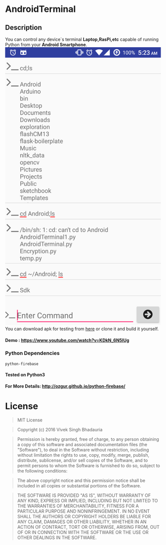 # AndroidTerminal

## Description
You can control any device`s terminal  __Laptop,RasPi,etc__  capable of running Python from your **Android Smartphone**.<br>
![scrshot](/androidterminal.png)
You can download apk for testing from [here](https://drive.google.com/open?id=0B30IF3fyX4Q3eFBEQVFFYTRqQWs) or clone it and build it yourself.


#### Demo : https://www.youtube.com/watch?v=KDkN_6N5IUg

### Python Dependencies
```
python-firebase
```
#### Tested on Python3
#### For More Details: http://ozgur.github.io/python-firebase/

# License
>MIT License

>Copyright (c) 2016 Vivek Singh Bhadauria

>Permission is hereby granted, free of charge, to any person obtaining a copy
of this software and associated documentation files (the "Software"), to deal
in the Software without restriction, including without limitation the rights
to use, copy, modify, merge, publish, distribute, sublicense, and/or sell
copies of the Software, and to permit persons to whom the Software is
furnished to do so, subject to the following conditions:

>The above copyright notice and this permission notice shall be included in all
copies or substantial portions of the Software.

>THE SOFTWARE IS PROVIDED "AS IS", WITHOUT WARRANTY OF ANY KIND, EXPRESS OR
IMPLIED, INCLUDING BUT NOT LIMITED TO THE WARRANTIES OF MERCHANTABILITY,
FITNESS FOR A PARTICULAR PURPOSE AND NONINFRINGEMENT. IN NO EVENT SHALL THE
AUTHORS OR COPYRIGHT HOLDERS BE LIABLE FOR ANY CLAIM, DAMAGES OR OTHER
LIABILITY, WHETHER IN AN ACTION OF CONTRACT, TORT OR OTHERWISE, ARISING FROM,
OUT OF OR IN CONNECTION WITH THE SOFTWARE OR THE USE OR OTHER DEALINGS IN THE
SOFTWARE.
